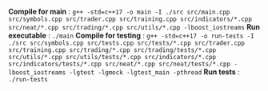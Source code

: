 **Compile for main** : `g++ -std=c++17 -o main -I ./src src/main.cpp src/symbols.cpp src/trader.cpp src/training.cpp src/indicators/*.cpp src/neat/*.cpp src/trading/*.cpp src/utils/*.cpp -lboost_iostreams`
**Run executable** : `./main`
**Compile for testing** : `g++ -std=c++17 -o run-tests -I ./src src/symbols.cpp src/tests.cpp src/tests/*.cpp src/trader.cpp src/training.cpp src/trading/*.cpp src/trading/tests/*.cpp src/utils/*.cpp src/utils/tests/*.cpp src/indicators/*.cpp src/indicators/tests/*.cpp src/neat/*.cpp src/neat/tests/*.cpp -lboost_iostreams -lgtest -lgmock -lgtest_main -pthread`
**Run tests** : `./run-tests`

